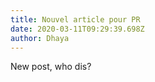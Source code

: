 ```yaml
---
title: Nouvel article pour PR
date: 2020-03-11T09:29:39.698Z
author: Dhaya
---
```

New post, who dis?